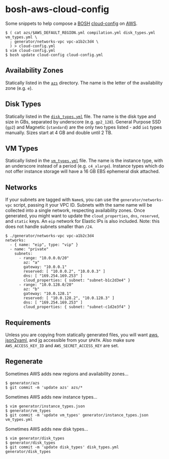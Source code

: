 # bosh-aws-cloud-config

Some snippets to help compose a [BOSH][1] [cloud-config][2] on [AWS][3].

    $ ( cat azs/$AWS_DEFAULT_REGION.yml compilation.yml disk_types.yml vm_types.yml \
      ; generator/networks-vpc vpc-a1b2c3d4 \
      ) > cloud-config.yml
    $ vim cloud-config.yml
    $ bosh update cloud-config cloud-config.yml


## Availability Zones

Statically listed in the [`azs`](./azs/) directory. The name is the letter of the availability zone (e.g. `e`).


## Disk Types

Statically listed in the [`disk_types.yml`](./disk_types.yml) file. The name is the disk type and size in GBs, separated by underscore (e.g. `gp2_128`). General Purpose SSD (`gp2`) and Magnetic (`standard`) are the only two types listed - add `io1` types manually. Sizes start at 4 GB and double until 2 TB.


## VM Types

Statically listed in the [`vm_types.yml`](./vm_types.yml) file. The name is the instance type, with an underscore instead of a period (e.g. `c4_xlarge`). Instance types which do not offer instance storage will have a 16 GB EBS ephemeral disk attached.


## Networks

If your subnets are tagged with `Name`s, you can use the `generator/networks-vpc` script, passing it your VPC ID. Subnets with the same name will be collected into a single network, respecting availability zones. Once generated, you might want to update the `cloud_properties`, `dns`, `reserved`, and `static` keys. An `eip` network for Elastic IPs is also included. Note: this does not handle subnets smaller than `/24`.

    $ ./generator/networks-vpc vpc-a1b2c3d4
    networks:
      - { name: "eip", type: "vip" }
      - name: "private"
        subnets:
          - range: "10.0.0.0/20"
            az: "a"
            gateway: "10.0.0.1"
            reserved: [ "10.0.0.2", "10.0.0.3" ]
            dns: [ "169.254.169.253" ]
            cloud_properties: { subnet: "subnet-b1c2d3e4" }
          - range: "10.0.128.0/20"
            az: "b"
            gateway: "10.0.128.1"
            reserved: [ "10.0.128.2", "10.0.128.3" ]
            dns: [ "169.254.169.253" ]
            cloud_properties: { subnet: "subnet-c1d2e3f4" }


## Requirements

Unless you are copying from statically generated files, you will want [aws][6], [json2yaml][4], and [jq][5] accessible from your `$PATH`. Also make sure `AWS_ACCESS_KEY_ID` and `AWS_SECRET_ACCESS_KEY` are set.


## Regenerate

Sometimes AWS adds new regions and availability zones...

    $ generator/azs
    $ git commit -m 'update azs' azs/*

Sometimes AWS adds new instance types...

    $ vim generator/instance_types.json
    $ generator/vm_types
    $ git commit -m 'update vm_types' generator/instance_types.json vm_types.yml

Sometimes AWS adds new disk types...

    $ vim generator/disk_types
    $ generator/disk_types
    $ git commit -m 'update disk_types' disk_types.yml generator/disk_types


 [1]: https://bosh.io/
 [2]: https://bosh.io/docs/cloud-config.html
 [3]: https://aws.amazon.com/
 [4]: http://jsontoyaml.com/#bash
 [5]: https://stedolan.github.io/jq/
 [6]: https://aws.amazon.com/cli/
